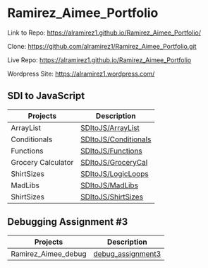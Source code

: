 # Ramirez_Aimee_Portfolio

Link to Repo: <https://alramirez1.github.io/Ramirez_Aimee_Portfolio/>

Clone: <https://github.com/alramirez1/Ramirez_Aimee_Portfolio.git>

Live Repo: <https://alramirez1.github.io/Ramirez_Aimee_Portfolio>

Wordpress Site:
<https://alramirez1.wordpress.com/>

## SDI to JavaScript

| Projects | Description |
| ----------- | ----------- |
| ArrayList | [SDItoJS/ArrayList](./SDItoJS/ArrayList)|
| Conditionals | [SDItoJS/Conditionals](./SDItoJS/Conditionals)|
| Functions | [SDItoJS/Functions](./SDItoJS/Functions)|
| Grocery Calculator| [SDItoJS/GroceryCal](./SDItoJS/GroceryCal)|
| ShirtSizes | [SDItoJS/LogicLoops](./SDItoJS/LogicLoops)|
| MadLibs | [SDItoJS/MadLibs](./SDItoJS/MadLibs)|
| ShirtSizes | [SDItoJS/ShirtSizes](./SDItoJS/ShirtSizes)|

## Debugging Assignment #3

| Projects | Description |
| ----------- | ----------- |
| Ramirez_Aimee_debug | [debug_assignment3](./debug_assignment3)|

